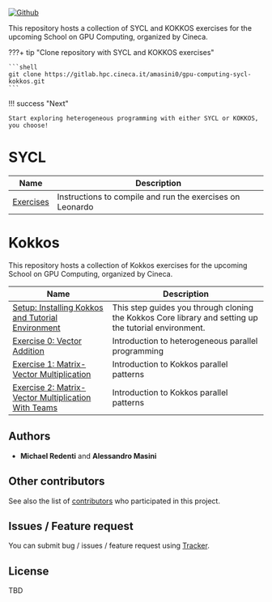 [![Github](https://img.shields.io/badge/sources-github-green.svg)](https://github.com/mredenti/gpu-computing-school/)


This repository hosts a collection of SYCL and KOKKOS exercises for the upcoming School on GPU Computing, organized by Cineca.

???+ tip "Clone repository with SYCL and KOKKOS exercises"
    
    ```shell
    git clone https://gitlab.hpc.cineca.it/amasini0/gpu-computing-sycl-kokkos.git
    ```

!!! success "Next"

    Start exploring heterogeneous programming with either SYCL or KOKKOS, you choose!

# SYCL

| Name                                             | Description   |
|--------------------------------------------------|---------------|
| [Exercises](../SYCL/index.md) | Instructions to compile and run the exercises on Leonardo |

# Kokkos 

This repository hosts a collection of Kokkos exercises for the upcoming School on GPU Computing, organized by Cineca.

| Name                                             | Description   | 
|--------------------------------------------------|---------------|
| [Setup: Installing Kokkos and Tutorial Environment](../KOKKOS/index.md) | This step guides you through cloning the Kokkos Core library and setting up the tutorial environment. | 
| [Exercise 0: Vector Addition](../KOKKOS/vectorAdd/index.md) | Introduction to heterogeneous parallel programming | 
| [Exercise 1: Matrix-Vector Multiplication](../KOKKOS/matVecMul/index.md)   | Introduction to Kokkos parallel patterns | 
| [Exercise 2: Matrix-Vector Multiplication With Teams](../KOKKOS/matVecMulTeamPolicy/index.md)   | Introduction to Kokkos parallel patterns | 

## Authors

* **Michael Redenti** and **Alessandro Masini**  

## Other contributors

See also the list of [contributors](https://github.com/mredenti/gpu-computing-schoool/graphs/contributors) who participated in this project.

## Issues / Feature request

You can submit bug / issues / feature request using [Tracker](https://github.com/mredenti/gpu-computing-school/issues).

## License

TBD






